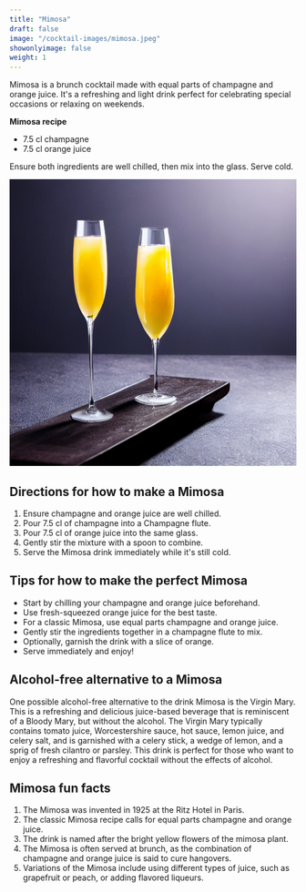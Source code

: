 ```yaml
---
title: "Mimosa"
draft: false
image: "/cocktail-images/mimosa.jpeg"
showonlyimage: false
weight: 1
---
```


Mimosa is a brunch cocktail made with equal parts of champagne and orange juice. It's a refreshing and light drink perfect for celebrating special occasions or relaxing on weekends.

<!--more-->

**Mimosa recipe**

- 7.5 cl champagne
- 7.5 cl orange juice


Ensure both ingredients are well chilled, then mix into the glass. Serve cold.

![](/cocktail-images/mimosa.jpeg)


## Directions for how to make a Mimosa

1. Ensure champagne and orange juice are well chilled.
2. Pour 7.5 cl of champagne into a Champagne flute.
3. Pour 7.5 cl of orange juice into the same glass.
4. Gently stir the mixture with a spoon to combine.
5. Serve the Mimosa drink immediately while it's still cold.

## Tips for how to make the perfect Mimosa

- Start by chilling your champagne and orange juice beforehand. 
- Use fresh-squeezed orange juice for the best taste. 
- For a classic Mimosa, use equal parts champagne and orange juice. 
- Gently stir the ingredients together in a champagne flute to mix. 
- Optionally, garnish the drink with a slice of orange. 
- Serve immediately and enjoy!

## Alcohol-free alternative to a Mimosa

One possible alcohol-free alternative to the drink Mimosa is the Virgin Mary. This is a refreshing and delicious juice-based beverage that is reminiscent of a Bloody Mary, but without the alcohol. The Virgin Mary typically contains tomato juice, Worcestershire sauce, hot sauce, lemon juice, and celery salt, and is garnished with a celery stick, a wedge of lemon, and a sprig of fresh cilantro or parsley. This drink is perfect for those who want to enjoy a refreshing and flavorful cocktail without the effects of alcohol.

## Mimosa fun facts

1. The Mimosa was invented in 1925 at the Ritz Hotel in Paris.
2. The classic Mimosa recipe calls for equal parts champagne and orange juice.
3. The drink is named after the bright yellow flowers of the mimosa plant.
4. The Mimosa is often served at brunch, as the combination of champagne and orange juice is said to cure hangovers.
5. Variations of the Mimosa include using different types of juice, such as grapefruit or peach, or adding flavored liqueurs.
